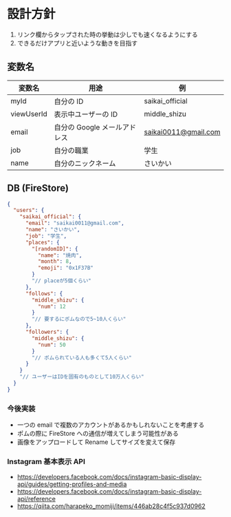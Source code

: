 # 設計方針

1. リンク欄からタップされた時の挙動は少しでも速くなるようにする
2. できるだけアプリと近いような動きを目指す

## 変数名

| 変数名     | 用途                         | 例                   |
| ---------- | ---------------------------- | -------------------- |
| myId       | 自分の ID                    | saikai_official      |
| viewUserId | 表示中ユーザーの ID          | middle_shizu         |
| email      | 自分の Google メールアドレス | saikai0011@gmail.com |
| job        | 自分の職業                   | 学生                 |
| name       | 自分のニックネーム           | さいかい             |

## DB (FireStore)

```json
{
  "users": {
    "saikai_official": {
      "email": "saikai0011@gmail.com",
      "name": "さいかい",
      "job": "学生",
      "places": {
        "[randomID]": {
          "name": "焼肉",
          "month": 8,
          "emoji": "0x1F37B"
        }
        "// placeが5個くらい"
      },
      "follows": {
        "middle_shizu": {
          "num": 12
        }
        "// 要するにポムなので5~10人くらい"
      },
      "followers": {
        "middle_shizu": {
          "num": 50
        }
        "// ポムられている人も多くて5人くらい"
      }
    }
    "// ユーザーはIDを固有のものとして10万人くらい"
  }
}
```

### 今後実装

- 一つの email で複数のアカウントがあるかもしれないことを考慮する
- ポムの際に FireStore への通信が増えてしまう可能性がある
- 画像をアップロードして Rename してサイズを変えて保存

### Instagram 基本表示 API

- https://developers.facebook.com/docs/instagram-basic-display-api/guides/getting-profiles-and-media
- https://developers.facebook.com/docs/instagram-basic-display-api/reference
- https://qiita.com/harapeko_momiji/items/446ab28c4f5c937d0962
